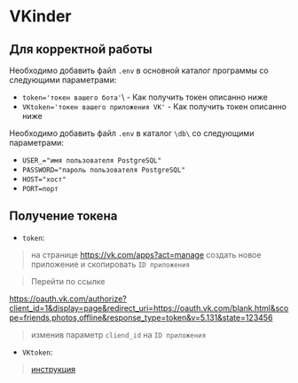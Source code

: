 # VKinder
## Для корректной работы
Необходимо добавить файл `.env` в основной каталог программы со следующими параметрами:
* `token='токен вашего бота'`\ - Как получить токен описанно ниже
* `VKtoken='токен вашего приложения VK'` - Как получить токен описанно ниже

Необходимо добавить файл `.env` в каталог `\db\` со следующими параметрами:
* `USER_="имя пользователя PostgreSQL"`
* `PASSWORD="пароль пользователя PostgreSQL"`
* `HOST="хост"`
* `PORT=порт`

## Получение токена
* `token`: 

> на странице https://vk.com/apps?act=manage создать новое приложение и скопировать `ID приложения`

> Перейти по ссылке 

https://oauth.vk.com/authorize?client_id=1&display=page&redirect_uri=https://oauth.vk.com/blank.html&scope=friends,photos,offline&response_type=token&v=5.131&state=123456

> изменив параметр `cliend_id` на `ID приложения`

* `VKtoken`:
 
> [инструкция](https://docs.google.com/document/d/1_xt16CMeaEir-tWLbUFyleZl6woEdJt-7eyva1coT3w/edit?usp=sharing)
